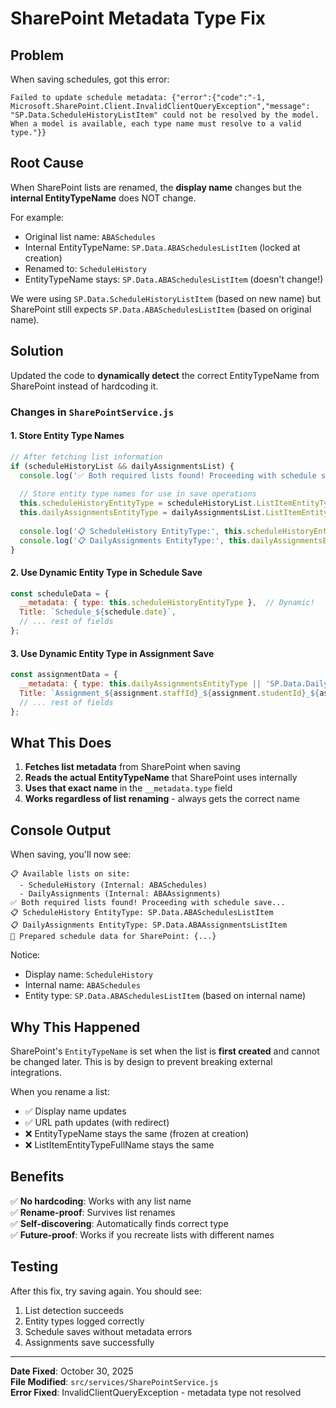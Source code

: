 # SharePoint Metadata Type Fix

## Problem
When saving schedules, got this error:
```
Failed to update schedule metadata: {"error":{"code":"-1, Microsoft.SharePoint.Client.InvalidClientQueryException","message":
"SP.Data.ScheduleHistoryListItem" could not be resolved by the model. When a model is available, each type name must resolve to a valid type."}}
```

## Root Cause
When SharePoint lists are renamed, the **display name** changes but the **internal EntityTypeName** does NOT change. 

For example:
- Original list name: `ABASchedules`
- Internal EntityTypeName: `SP.Data.ABASchedulesListItem` (locked at creation)
- Renamed to: `ScheduleHistory`
- EntityTypeName stays: `SP.Data.ABASchedulesListItem` (doesn't change!)

We were using `SP.Data.ScheduleHistoryListItem` (based on new name) but SharePoint still expects `SP.Data.ABASchedulesListItem` (based on original name).

## Solution
Updated the code to **dynamically detect** the correct EntityTypeName from SharePoint instead of hardcoding it.

### Changes in `SharePointService.js`

#### 1. Store Entity Type Names
```javascript
// After fetching list information
if (scheduleHistoryList && dailyAssignmentsList) {
  console.log('✅ Both required lists found! Proceeding with schedule save...');
  
  // Store entity type names for use in save operations
  this.scheduleHistoryEntityType = scheduleHistoryList.ListItemEntityTypeFullName;
  this.dailyAssignmentsEntityType = dailyAssignmentsList.ListItemEntityTypeFullName;
  
  console.log('📋 ScheduleHistory EntityType:', this.scheduleHistoryEntityType);
  console.log('📋 DailyAssignments EntityType:', this.dailyAssignmentsEntityType);
}
```

#### 2. Use Dynamic Entity Type in Schedule Save
```javascript
const scheduleData = {
  __metadata: { type: this.scheduleHistoryEntityType },  // Dynamic!
  Title: `Schedule_${schedule.date}`,
  // ... rest of fields
};
```

#### 3. Use Dynamic Entity Type in Assignment Save
```javascript
const assignmentData = {
  __metadata: { type: this.dailyAssignmentsEntityType || 'SP.Data.DailyAssignmentsListItem' },
  Title: `Assignment_${assignment.staffId}_${assignment.studentId}_${assignment.session}`,
  // ... rest of fields
};
```

## What This Does

1. **Fetches list metadata** from SharePoint when saving
2. **Reads the actual EntityTypeName** that SharePoint uses internally
3. **Uses that exact name** in the `__metadata.type` field
4. **Works regardless of list renaming** - always gets the correct name

## Console Output

When saving, you'll now see:
```
📋 Available lists on site:
  - ScheduleHistory (Internal: ABASchedules)
  - DailyAssignments (Internal: ABAAssignments)
✅ Both required lists found! Proceeding with schedule save...
📋 ScheduleHistory EntityType: SP.Data.ABASchedulesListItem
📋 DailyAssignments EntityType: SP.Data.ABAAssignmentsListItem
💾 Prepared schedule data for SharePoint: {...}
```

Notice:
- Display name: `ScheduleHistory`
- Internal name: `ABASchedules`
- Entity type: `SP.Data.ABASchedulesListItem` (based on internal name)

## Why This Happened

SharePoint's `EntityTypeName` is set when the list is **first created** and cannot be changed later. This is by design to prevent breaking external integrations.

When you rename a list:
- ✅ Display name updates
- ✅ URL path updates (with redirect)
- ❌ EntityTypeName stays the same (frozen at creation)
- ❌ ListItemEntityTypeFullName stays the same

## Benefits

✅ **No hardcoding**: Works with any list name  
✅ **Rename-proof**: Survives list renames  
✅ **Self-discovering**: Automatically finds correct type  
✅ **Future-proof**: Works if you recreate lists with different names  

## Testing

After this fix, try saving again. You should see:
1. List detection succeeds
2. Entity types logged correctly
3. Schedule saves without metadata errors
4. Assignments save successfully

---

**Date Fixed**: October 30, 2025  
**File Modified**: `src/services/SharePointService.js`  
**Error Fixed**: InvalidClientQueryException - metadata type not resolved
